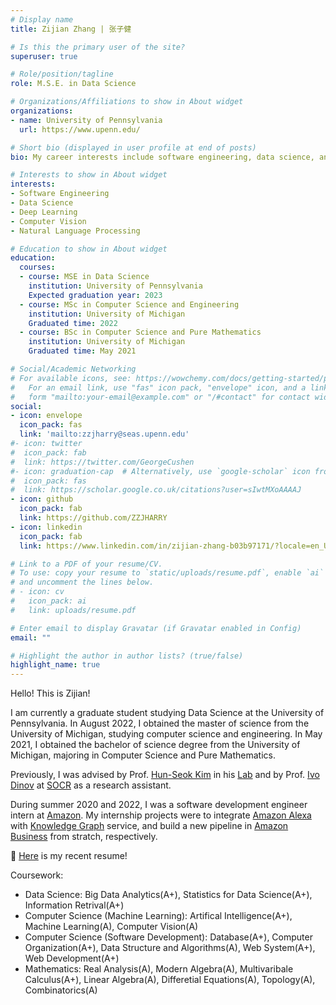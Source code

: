 ```yaml
---
# Display name
title: Zijian Zhang | 张子健

# Is this the primary user of the site?
superuser: true

# Role/position/tagline
role: M.S.E. in Data Science

# Organizations/Affiliations to show in About widget
organizations:
- name: University of Pennsylvania
  url: https://www.upenn.edu/

# Short bio (displayed in user profile at end of posts)
bio: My career interests include software engineering, data science, and machine learning.

# Interests to show in About widget
interests:
- Software Engineering
- Data Science
- Deep Learning
- Computer Vision
- Natural Language Processing

# Education to show in About widget
education:
  courses:
  - course: MSE in Data Science
    institution: University of Pennsylvania
    Expected graduation year: 2023
  - course: MSc in Computer Science and Engineering
    institution: University of Michigan
    Graduated time: 2022
  - course: BSc in Computer Science and Pure Mathematics
    institution: University of Michigan
    Graduated time: May 2021

# Social/Academic Networking
# For available icons, see: https://wowchemy.com/docs/getting-started/page-builder/#icons
#   For an email link, use "fas" icon pack, "envelope" icon, and a link in the
#   form "mailto:your-email@example.com" or "/#contact" for contact widget.
social:
- icon: envelope
  icon_pack: fas
  link: 'mailto:zzjharry@seas.upenn.edu'
#- icon: twitter
#  icon_pack: fab
#  link: https://twitter.com/GeorgeCushen
#- icon: graduation-cap  # Alternatively, use `google-scholar` icon from `ai` icon pack
#  icon_pack: fas
#  link: https://scholar.google.co.uk/citations?user=sIwtMXoAAAAJ
- icon: github
  icon_pack: fab
  link: https://github.com/ZZJHARRY
- icon: linkedin
  icon_pack: fab
  link: https://www.linkedin.com/in/zijian-zhang-b03b97171/?locale=en_US/

# Link to a PDF of your resume/CV.
# To use: copy your resume to `static/uploads/resume.pdf`, enable `ai` icons in `params.toml`, 
# and uncomment the lines below.
# - icon: cv
#   icon_pack: ai
#   link: uploads/resume.pdf

# Enter email to display Gravatar (if Gravatar enabled in Config)
email: ""

# Highlight the author in author lists? (true/false)
highlight_name: true
---
```


Hello! This is Zijian!

I am currently a graduate student studying Data Science at the University of Pennsylvania. In August 2022, I obtained the master of science from the University of Michigan, studying computer science and engineering. In May 2021, I obtained the bachelor of science degree from the University of Michigan, majoring in Computer Science and Pure Mathematics.

Previously, I was advised by Prof. [Hun-Seok Kim](https://kim.engin.umich.edu/) in his [Lab](https://kim.engin.umich.edu/people/) and by Prof. [Ivo Dinov](https://www.socr.umich.edu/people/dinov/) at [SOCR](https://www.socr.umich.edu/html/SOCR_Research.html) as a research assistant.

During summer 2020 and 2022, I was a software development engineer intern at [Amazon](https://www.amazon.com/). My internship projects were to integrate [Amazon Alexa](https://developer.amazon.com/en-US/alexa) with [Knowledge Graph](https://www.ibm.com/topics/knowledge-graph) service, and build a new pipeline in [Amazon Business](https://business.amazon.com/) from stratch, respectively.

🌟 [Here](https://drive.google.com/file/d/1LBO4XV-T2BuA4FYexGpqvTaypl1jukGM/view?usp=sharing) is my recent resume!

Coursework:
- Data Science: Big Data Analytics(A+), Statistics for Data Science(A+), Information Retrival(A+)
- Computer Science (Machine Learning): Artifical Intelligence(A+), Machine Learning(A), Computer Vision(A)
- Computer Science (Software Development): Database(A+), Computer Organization(A+), Data Structure and Algorithms(A), Web System(A+), Web Development(A+)
- Mathematics: Real Analysis(A), Modern Algebra(A), Multivaribale Calculus(A+), Linear Algebra(A), Differetial Equations(A), Topology(A), Combinatorics(A)

<!-- {{< icon name="download" pack="fas" >}} Download my {{< staticref "uploads/demo_resume.pdf" "newtab" >}}resumé{{< /staticref >}}. -->

